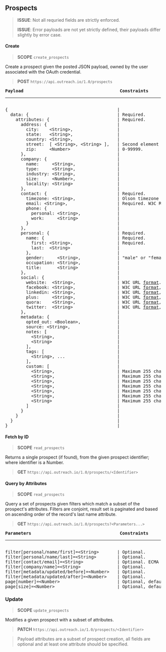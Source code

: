 Prospects
---------

> **ISSUE**: Not all requried fields are strictly enforced.
>
> **ISSUE**: Error payloads are not yet strictly defined, their payloads differ slightly by error case.

#### Create

> **SCOPE** `create_prospects`

Create a prospect given the posted JSON payload, owned by the user associated with the OAuth credential.

> **POST** `https://api.outreach.io/1.0/prospects`

<pre>
<b>Payload</b>                                     <b>Constraints</b>
<hr/>
{                                          |
  data: {                                  | Required.
    attributes: {                          | Required.
      address: {                           |
        city:    &lt;String&gt;,                 |
        state:   &lt;String&gt;,                 |
        country: &lt;String&gt;,                 |
        street:  [ &lt;String&gt;, &lt;String&gt; ],   | Second element is optional.
        zip:     &lt;Number&gt;                  | 0-99999.
      },                                   |
      company: {                           |
        name:     &lt;String&gt;,                |
        type:     &lt;String&gt;,                |
        industry: &lt;String&gt;,                |
        size:     &lt;Number&gt;,                |
        locality: &lt;String&gt;                 |
      },                                   |
      contact: {                           | Required.
        timezone: &lt;String&gt;,                | Olson timezone <a href="http://www.w3.org/TR/timezone/#tzids">format</a>.
        email: &lt;String&gt;,                   | Required. W3C RFC822 <a href="http://www.w3.org/Protocols/rfc822/#z8">format</a>.
        phone: {                           |
          personal: &lt;String&gt;,              |
          work:     &lt;String&gt;               |
        }                                  |
      },                                   |
      personal: {                          | Required.
        name: {                            | Required.
          first: &lt;String&gt;,                 | Required.
          last:  &lt;String&gt;                  |
        },                                 |
        gender:     &lt;String&gt;,              | "male" or "female".
        occupation: &lt;String&gt;,              |
        title:      &lt;String&gt;               |
      },                                   |
      social: {                            |
        website:  &lt;String&gt;,                | W3C URL <a href="http://www.w3.org/Addressing/URL/url-spec.txt">format</a>.
        facebook: &lt;String&gt;,                | W3C URL <a href="http://www.w3.org/Addressing/URL/url-spec.txt">format</a>, Facebook domain.
        linkedin: &lt;String&gt;,                | W3C URL <a href="http://www.w3.org/Addressing/URL/url-spec.txt">format</a>, LinkedIn domain.
        plus:     &lt;String&gt;,                | W3C URL <a href="http://www.w3.org/Addressing/URL/url-spec.txt">format</a>, Google Plus domain.
        quora:    &lt;String&gt;,                | W3C URL <a href="http://www.w3.org/Addressing/URL/url-spec.txt">format</a>, Quora domain.
        twitter:  &lt;String&gt;                 | W3C URL <a href="http://www.w3.org/Addressing/URL/url-spec.txt">format</a>, Twitter domain.
      },                                   |
      metadata: {                          |
        opted_out: &lt;Boolean&gt;,              |
        source: &lt;String&gt;,                  |
        notes: [                           |
          &lt;String&gt;,                        |
          &lt;String&gt;                         |
        ],                                 |
        tags: [                            |
          &lt;String&gt;, ...                    |
        ],                                 |
        custom: [                          |
          &lt;String&gt;,                        | Maximum 255 characters.
          &lt;String&gt;,                        | Maximum 255 characters.
          &lt;String&gt;,                        | Maximum 255 characters.
          &lt;String&gt;,                        | Maximum 255 characters.
          &lt;String&gt;,                        | Maximum 255 characters.
          &lt;String&gt;,                        | Maximum 255 characters.
          &lt;String&gt;                         | Maximum 255 characters.
        ]                                  |
      }                                    |
    }                                      |
  }                                        |
}                                          |
</pre>

#### Fetch by ID

> **SCOPE** `read_prospects`

Returns a single prospect (if found), from the given prospect identifier; where identifier is a Number.

> **GET** `https://api.outreach.io/1.0/prospects/<Identifier>`

#### Query by Attributes

> **SCOPE** `read_prospects`

Query a set of prospects given filters which match a subset of the prospect's attributes.  Filters are conjoint, result set is paginated and based on ascending order of the record's last name attribute.

> **GET** `https://api.outreach.io/1.0/prospects?<Parameters...>`

<pre>
<b>Parameters</b>                                  <b>Constraints</b>
<hr/>
filter[personal/name/first]=&lt;String&gt;       | Optional.
filter[personal/name/last]=&lt;String&gt;        | Optional.
filter[contact/email]=&lt;String&gt;             | Optional. ECMA URICompontent <a href="http://www.ecma-international.org/ecma-262/6.0/#sec-encodeuricomponent-uricomponent">encoded</a>.
filter[company/name]=&lt;String&gt;              | Optional.
filter[metadata/updated/before]=&lt;Number&gt;   | Optional.
filter[metadata/updated/after]=&lt;Number&gt;    | Optional.
page[number]=&lt;Number&gt;                      | Optional, default: 1.
page[size]=&lt;Number&gt;                        | Optional, default: 50, maximum: 50.
</pre>

### Update

> **SCOPE** `update_prospects`

Modifies a given prospect with a subset of attributes.

> **PATCH** `https://api.outreach.io/1.0/prospects/<Identifier>`

> Payload attributes are a subset of prospect creation, all fields are optional and at least one attribute should be specified.
